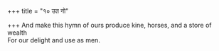 +++
title = "१० उत नो"

+++
And make this hymn of ours produce kine, horses, and a store of wealth  
     For our delight and use as men.